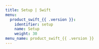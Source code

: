 ```yaml
---
title: Setup | Swift
menu:
  product_swift_{{ .version }}:
    identifier: setup
    name: Setup
    weight: 30
menu_name: product_swift_{{ .version }}
---
```

